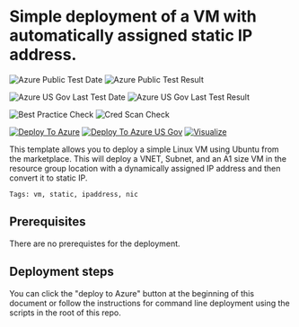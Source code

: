 # Simple deployment of a VM with automatically assigned static IP address.

![Azure Public Test Date](https://azurequickstartsservice.blob.core.windows.net/badges/101-vm-automatic-static-ip/PublicLastTestDate.svg)
![Azure Public Test Result](https://azurequickstartsservice.blob.core.windows.net/badges/101-vm-automatic-static-ip/PublicDeployment.svg)

![Azure US Gov Last Test Date](https://azurequickstartsservice.blob.core.windows.net/badges/101-vm-automatic-static-ip/FairfaxLastTestDate.svg)
![Azure US Gov Last Test Result](https://azurequickstartsservice.blob.core.windows.net/badges/101-vm-automatic-static-ip/FairfaxDeployment.svg)

![Best Practice Check](https://azurequickstartsservice.blob.core.windows.net/badges/101-vm-automatic-static-ip/BestPracticeResult.svg)
![Cred Scan Check](https://azurequickstartsservice.blob.core.windows.net/badges/101-vm-automatic-static-ip/CredScanResult.svg)

[![Deploy To Azure](https://raw.githubusercontent.com/fathym-it/azure-quickstart-templates/master/1-CONTRIBUTION-GUIDE/images/deploytoazure.svg?sanitize=true)](https://portal.azure.com/#create/Microsoft.Template/uri/https%3A%2F%2Fraw.githubusercontent.com%2Ffathym-it%2Fazure-quickstart-templates%2Fmaster%2F101-vm-automatic-static-ip%2Fazuredeploy.json) 
[![Deploy To Azure US Gov](https://raw.githubusercontent.com/fathym-it/azure-quickstart-templates/master/1-CONTRIBUTION-GUIDE/images/deploytoazuregov.svg?sanitize=true)](https://portal.azure.us/#create/Microsoft.Template/uri/https%3A%2F%2Fraw.githubusercontent.com%2Ffathym-it%2Fazure-quickstart-templates%2Fmaster%2F101-vm-automatic-static-ip%2Fazuredeploy.json) [![Visualize](https://raw.githubusercontent.com/fathym-it/azure-quickstart-templates/master/1-CONTRIBUTION-GUIDE/images/visualizebutton.svg?sanitize=true)](http://armviz.io/#/?load=https%3A%2F%2Fraw.githubusercontent.com%2Ffathym-it%2Fazure-quickstart-templates%2Fmaster%2F101-vm-automatic-static-ip%2Fazuredeploy.json)

This template allows you to deploy a simple Linux VM using Ubuntu from the marketplace. This will deploy a VNET, Subnet, and an A1 size VM in the resource group location with a dynamically assigned IP address and then convert it to static IP.

`Tags: vm, static, ipaddress, nic`

## Prerequisites

There are no prerequistes for the deployment.

## Deployment steps

You can click the "deploy to Azure" button at the beginning of this document or follow the instructions for command line deployment using the scripts in the root of this repo.



